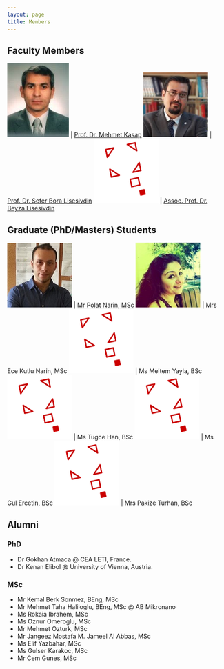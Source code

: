 ```yaml
---
layout: page
title: Members
---
```


## Faculty Members

![MKasap](files/members/mkasap.jpg) | [Prof. Dr. Mehmet Kasap](http://websitem.gazi.edu.tr/site/mkasap)
![SBLisesivdin](files/members/bora.jpg) | [Prof. Dr. Sefer Bora Lisesivdin](http://sblisesivdin.github.io)
![BLisesivdin](files/members/nopic.png) | [Assoc. Prof. Dr. Beyza Lisesivdin](http://websitem.gazi.edu.tr/site/beyzas)

## Graduate (PhD/Masters) Students

![PNarin](files/members/polat.jpg) | [Mr Polat Narin, MSc](https://sites.google.com/view/polatnarin/home?authuser=0)
![EKutluNarin](files/members/ece.jpg) | Mrs Ece Kutlu Narin, MSc
![MYayla](files/members/nopic.png) | Ms Meltem Yayla, BSc
![THan](files/members/nopic.png) | Ms Tugce Han, BSc
![GErcetin](files/members/nopic.png) | Ms Gul Ercetin, BSc
![PTurhan](files/members/nopic.png) | Mrs Pakize Turhan, BSc

## Alumni

### PhD

* Dr Gokhan Atmaca @ CEA LETI, France.
* Dr Kenan Elibol @ University of Vienna, Austria.

### MSc

* Mr Kemal Berk Sonmez, BEng, MSc
* Mr Mehmet Taha Haliloglu, BEng, MSc @ AB Mikronano
* Ms Rokaia Ibrahem, MSc
* Ms Oznur Omeroglu, MSc
* Mr Mehmet Ozturk, MSc
* Mr Jangeez Mostafa M. Jameel Al Abbas, MSc
* Ms Elif Yazbahar, MSc
* Ms Gulser Karakoc, MSc
* Mr Cem Gunes, MSc
